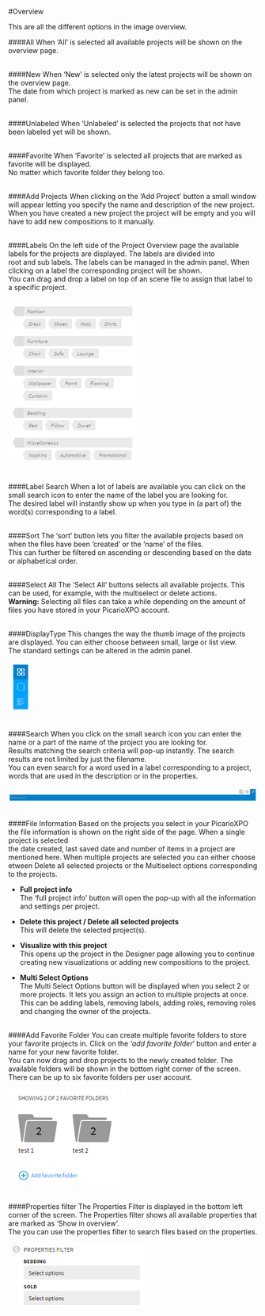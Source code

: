 #Overview

This are all the different options in the image overview.

####All
When ‘All’ is selected all available projects will be shown on the overview page.
<br/><br/>

####New
When ‘New’ is selected only the latest projects will be shown on the overview page. <br/>
The date from which project is marked as new can be set in the admin panel.
<br/><br/>

####Unlabeled
When ‘Unlabeled’ is selected the projects that not have been labeled yet will be shown.
<br/><br/>

####Favorite
When ‘Favorite’ is selected all projects that are marked as favorite will be displayed. <br/>
No matter which favorite folder they belong too.
<br/><br/>

####Add Projects
When clicking on the ‘Add Project’ button a small window will appear letting you specify the name and description of the new project. <br/>
When you have created a new project the project will be empty and you will have to add new compositions to it manually.
<br/><br/>

####Labels
On the left side of the Project Overview page the available labels for the projects are displayed. The labels are divided into <br/>
root and sub labels. The labels can be managed in the admin panel. When clicking on a label the corresponding project will be shown. <br/>
You can drag and drop a label on top of an scene file to assign that label to a specific project.

![Labels](/Doc/6.Projects/images/Labels.png "Labels")
<br/><br/>

####Label Search
When a lot of labels are available you can click on the small search icon to enter the name of the label you are looking for. <br/>
The desired label will instantly show up when you type in (a part of) the word(s) corresponding to a label.
<br/><br/>

####Sort
The ‘sort’ button lets you filter the available projects based on when the files have been ‘created’ or the ‘name’ of the files. <br/>
This can further be filtered on ascending or descending based on the date or alphabetical order.
<br/><br/>

####Select All
The ‘Select All’ buttons selects all available projects. This can be used, for example, with the multiselect or delete actions. <br/>
<b>Warning:</b> Selecting all files can take a while depending on the amount of files you have stored in your PicarioXPO account.
<br/><br/>

####DisplayType
This changes the way the thumb image of the projects are displayed. You can either choose between small, large or list view. <br/>
The standard settings can be altered in the admin panel.

![Display Type](/Doc/6.Projects/images/displaytype.png "Display Type")
<br/><br/>

####Search
When you click on the small search icon you can enter the name or a part of the name of the project you are looking for. <br/>
Results matching the search criteria will pop-up instantly. The search results are not limited by just the filename.<br/>
You can even search for a word used in a label corresponding to a project, words that are used in the description or in the properties.

![Search](/Doc/6.Projects/images/search.png "Search")
<br/><br/>

####File Information
Based on the projects you select in your PicarioXPO the file information is shown on the right side of the page. When a single project is selected<br>
 the date created, last saved date and number of items in a project are mentioned here. When multiple projects are selected you can either choose <br>
 etween Delete all selected projects or the Multiselect options corresponding to the projects.

  + <b>Full project info</b><br>
The ‘full project info’ button will open the pop-up with all the information and settings per project.

  + <b>Delete this project / Delete all selected projects</b><br>
	This will delete the selected project(s).  

  + <b>Visualize with this project</b><br>
This opens up the project in the Designer page allowing you to continue creating new visualizations or adding new compositions to the project.

  + <b>Multi Select Options</b><br>
The Multi Select Options button will be displayed when you select 2 or more projects. It lets you assign an action to multiple projects at once.<br>
 This can be adding labels, removing labels, adding roles, removing roles and changing the owner of the projects.
<br/><br/>

####Add Favorite Folder
You can create multiple favorite folders to store your favorite projects in. Click on the ‘<i>add favorite folder</i>’ button and enter a name for your new favorite folder.<br>
 You can now drag and drop projects to the newly created folder. The available folders will be shown in the bottom right corner of the screen. <br>
 There can be up to six favorite folders per user account.

![Favorite Folders](/Doc/6.Projects/images/Favorite_Folders.png "Favorite Folders")
<br/><br/>

####Properties filter
The Properties Filter is displayed in the bottom left corner of the screen. The Properties filter shows all available properties that are marked as ‘Show in overview’.<br>
 The you can use the properties filter to search files based on the properties.

![Properties Filter](/Doc/6.Projects/images/Properties_Filter.png "Properties Filter")
